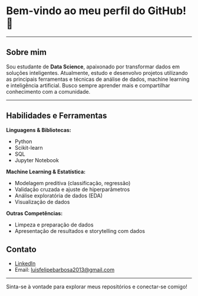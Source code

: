 # Bem-vindo ao meu perfil do GitHub! 👋

---

## Sobre mim

Sou estudante de **Data Science**, apaixonado por transformar dados em soluções inteligentes. Atualmente, estudo e desenvolvo projetos utilizando as principais ferramentas e técnicas de análise de dados, machine learning e inteligência artificial. Busco sempre aprender mais e compartilhar conhecimento com a comunidade.

---

## Habilidades e Ferramentas

**Linguagens & Bibliotecas:**
- Python 
- Scikit-learn
- SQL
- Jupyter Notebook

**Machine Learning & Estatística:**
- Modelagem preditiva (classificação, regressão)
- Validação cruzada e ajuste de hiperparâmetros
- Análise exploratória de dados (EDA)
- Visualização de dados

**Outras Competências:**
- Limpeza e preparação de dados
- Apresentação de resultados e storytelling com dados

## Contato

- [LinkedIn](https://www.linkedin.com/in/luisfelipebp/)
- Email: luisfelipebarbosa2013@gmail.com

---

Sinta-se à vontade para explorar meus repositórios e conectar-se comigo!
